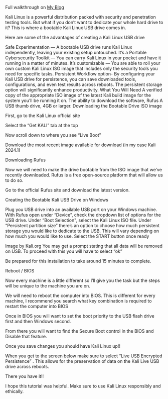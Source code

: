 
Full walkthrough on [My Blog](https://medium.com/@liam.chambers/creating-a-kali-linux-bootable-drive-4f47d63fa6ff)


Kali Linux is a powerful distribution packed with security and penetration testing tools. But what if you don’t want to dedicate your whole hard drive to it? This is where a bootable Kali Linux USB drive comes in.

Here are some of the advantages of creating a Kali Linux USB drive

Safe Experimentation — A bootable USB drive runs Kali Linux independently, leaving your existing setup untouched.
It’s a Portable Cybersecurity Toolkit — You can carry Kali Linux in your pocket and have it running in a matter of minutes.
It’s customizable — You are able to roll your own custom Kali Linux ISO image that includes only the security tools you need for specific tasks.
Persistent Workflow option- By configuring your Kali USB drive for persistence, you can save downloaded tools, configurations, and even test results across reboots. The persistent storage option will significantly enhance productivity.
What You Will Need
A verified copy of the appropriate ISO image of the latest Kali build image for the system you’ll be running it on.
The ability to download the software, Rufus
A USB thumb drive, 4GB or larger.
Downloading the Bootable Drive ISO image

First, go to the Kali Linux official site

Select the “Get KALI” tab at the top

Now scroll down to where you see “Live Boot”

Download the most recent image available for download (in my case Kali 2024.1)

Downloading Rufus

Now we will need to make the drive bootable from the ISO image that we’ve recently downloaded. Rufus is a free open-source platform that will allow us to do so.

Go to the official Rufus site and download the latest version.

Creating the Bootable Kali USB Drive on Windows

Plug you USB drive into an available USB port on your Windows machine.
With Rufus open under “Device”, check the dropdown list of options for the USB drive.
Under “Boot Selection", select the Kali Linux ISO file.
Under “Persistent partition size” there’s an option to choose how much persistent storage you would like to dedicate to the USB. This will vary depending on how much you would like to use.
Select the START button once ready

Image by Kali.org
You may get a prompt stating that all data will be removed on USB. To proceed with this you will have to select “ok”

Be prepared for this installation to take around 15 minutes to complete.

Reboot / BIOS

Now every machine is a little different so I’ll give you the task but the steps will be unique to the machine you are on.

We will need to reboot the computer into BIOS. This is different for every machine, I recommend you search what key combination is required to restart the computer into BIOS

Once in BIOS you will want to set the boot priority to the USB flash drive first and then Windows second.

From there you will want to find the Secure Boot control in the BIOS and Disable that feature.

Once you save changes you should have Kali Linux up!!

When you get to the screen below make sure to select “Live USB Encrypted Persistence” . This allows for the preservation of data on the Kali Live USB drive across reboots.


There you have it!!

I hope this tutorial was helpful. Make sure to use Kali Linux responsibly and ethically.
